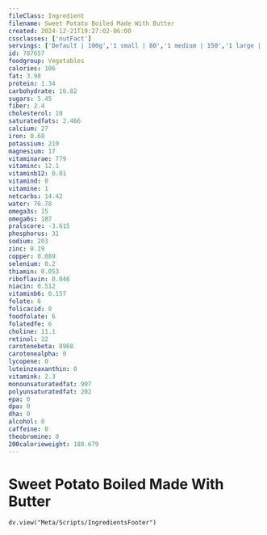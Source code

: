 ```yaml
---
fileClass: Ingredient
filename: Sweet Potato Boiled Made With Butter
created: 2024-12-21T19:27:02-06:00
cssclasses: ['nutFact']
servings: ['Default | 100g','1 small | 80','1 medium | 150','1 large | 235','1 cup, mashed | 250','1 oz, raw, yields | 25']
id: 787657
foodgroup: Vegetables
calories: 106
fat: 3.98
protein: 1.34
carbohydrate: 16.82
sugars: 5.45
fiber: 2.4
cholesterol: 10
saturatedfats: 2.466
calcium: 27
iron: 0.68
potassium: 219
magnesium: 17
vitaminarae: 779
vitaminc: 12.1
vitaminb12: 0.01
vitamind: 0
vitamine: 1
netcarbs: 14.42
water: 76.78
omega3s: 15
omega6s: 187
pralscore: -3.615
phosphorus: 31
sodium: 203
zinc: 0.19
copper: 0.089
selenium: 0.2
thiamin: 0.053
riboflavin: 0.046
niacin: 0.512
vitaminb6: 0.157
folate: 6
folicacid: 0
foodfolate: 6
folatedfe: 6
choline: 11.1
retinol: 32
carotenebeta: 8968
carotenealpha: 0
lycopene: 0
luteinzeaxanthin: 0
vitamink: 2.3
monounsaturatedfat: 997
polyunsaturatedfat: 202
epa: 0
dpa: 0
dha: 0
alcohol: 0
caffeine: 0
theobromine: 0
200calorieweight: 188.679
---
```


# Sweet Potato Boiled Made With Butter

```dataviewjs
dv.view("Meta/Scripts/IngredientsFooter")
```